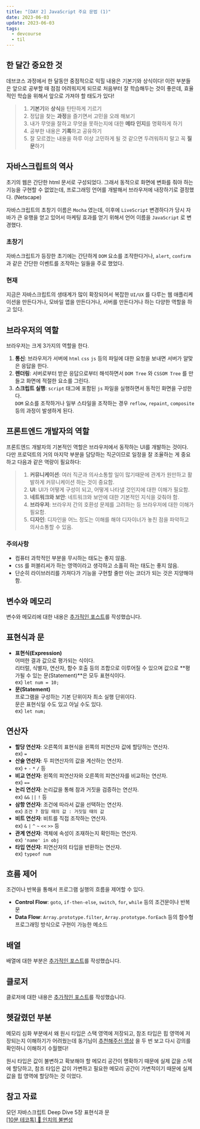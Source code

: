 ```yaml
---
title: "[DAY 2] JavaScript 주요 문법 (1)"
date: 2023-06-03
update: 2023-06-03
tags:
  - devcourse
  - til
---
```


## 한 달간 중요한 것
데브코스 과정에서 한 달동안 중점적으로 익힐 내용은 기본기와 상식이다!
이런 부분들은 앞으로 공부할 때 점점 어려워지게 되므로 처음부터 잘 학습해두는 것이 좋은데, 효율적인 학습을 위해서 앞으로 가져야 할 태도가 있다!  

> 1. **기본기**와 **상식**을 탄탄하게 기르기    
> 2. 정답을 찾는 **과정**을 즐기면서 고민을 오래 해보기  
> 3. 내가 무엇을 잘하고 무엇을 못하는지에 대한 **메타 인지**를 명확하게 하기  
> 4. 공부한 내용은 **기록**하고 공유하기  
> 5. 잘 모르겠는 내용을 하루 이상 고민하게 될 것 같으면 두려워하지 말고 꼭 **질문**하기  

## 자바스크립트의 역사
초기의 웹은 간단한 html 문서로 구성되었다. 그래서 동적으로 화면에 변화를 줘야 하는 기능을 구현할 수 없었는데, 프로그래밍 언어를 개발해서 브라우저에 내장하기로 결정했다. (Netscape)  

자바스크립트의 초창기 이름은 `Mocha` 였는데, 이후에 `LiveScript` 변경하다가 당시 자바가 큰 유행을 얻고 있어서 마케팅 효과를 얻기 위해서 언어 이름을 `JavaScript` 로 변경했다.  

### 초창기
자바스크립트가 등장한 초기에는 간단하게 `DOM` 요소를 조작한다거나, `alert`, `confirm` 과 같은 간단한 이벤트를 조작하는 일들을 주로 했었다.  

### 현재
지금은 자바스크립트의 생태계가 많이 확장되어서 복잡한 `UI/UX` 를 다루는 웹 애플리케이션을 만든다거나, 모바일 앱을 만든다거나, 서버를 만든다거나 하는 다양한 역할을 하고 있다.  

## 브라우저의 역할
브라우저는 크게 3가지의 역할을 한다.
1. **통신**: 브라우저가 서버에 `html` `css` `js` 등의 파일에 대한 요청을 보내면 서버가 알맞은 응답을 한다.  
2. **렌더링**: 서버로부터 받은 응답으로부터 해석하면서 `DOM Tree` 와 `CSSOM Tree` 를 만들고 화면에 적절한 요소를 그린다.  
3. **스크립트 실행**: `script` 태그에 포함된 `js` 파일을 실행하면서 동적인 화면을 구성한다.  
`DOM` 요소를 조작하거나 일부 스타일을 조작하는 경우 `reflow`, `repaint`, `composite` 등의 과정이 발생하게 된다.

## 프론트엔드 개발자의 역할
프론트엔드 개발자의 기본적인 역할은 브라우저에서 동작하는 UI를 개발하는 것이다.  
다만 프로덕트의 거의 마지막 부분을 담당하는 직군이므로 일정을 잘 조율하는 게 중요하고 다음과 같은 역량이 필요하다:  

> 1. **커뮤니케이션**: 여러 직군과 의사소통할 일이 많기때문에 관계가 원만하고 활발하게 커뮤니케이션 하는 것이 중요함.  
> 2. **UI**: UI가 어떻게 구성이 되고, 어떻게 나타낼 것인지에 대한 이해가 필요함.  
> 3. **네트워크와 보안**: 네트워크와 보안에 대한 기본적인 지식을 갖춰야 함.  
> 4. **브라우저**: 브라우저 간의 호환성 문제를 고려하는 등 브라우저에 대한 이해가 필요함.  
> 5. **디자인**: 디자인을 어느 정도는 이해를 해야 디자이너가 놓친 점을 파악하고 의사소통할 수 있음.  

### 주의사항
- 컴퓨터 과학적인 부분을 무시하는 태도는 좋지 않음.
- `CSS` 를 퍼블리셔가 하는 영역이라고 생각하고 소홀히 하는 태도는 좋지 않음.
- 단순히 라이브러리를 가져다가 기능을 구현할 줄만 아는 코더가 되는 것은 지양해야 함.  

## 변수와 메모리
변수와 메모리에 대한 내용은 [추가적인 포스트](/variable)를 작성했습니다.  

## 표현식과 문
- **표현식(Expression)**  
어떠한 결과 값으로 평가되는 식이다.  
리터럴, 식별자, 연산자, 함수 호출 등의 조합으로 이루어질 수 있으며 값으로 **평가될 수 있는 문(Statement)**은 모두 표현식이다.  
ex) `let num = 10;`
- **문(Statement)**  
프로그램을 구성하는 기본 단위이자 최소 실행 단위이다.  
문은 표현식일 수도 있고 아닐 수도 있다.  
ex) `let num;`

## 연산자
- **할당 연산자**: 오른쪽의 표현식을 왼쪽의 피연산자 값에 할당하는 연산자.  
ex) `=`  
- **산술 연산자**: 두 피연산자의 값을 계산하는 연산자.  
ex) `+` `-` `*` `/` 등  
- **비교 연산자**: 왼쪽의 피연산자와 오른쪽의 피연산자를 비교하는 연산자.  
ex) `==`  
- **논리 연산자**: 논리값을 통해 참과 거짓을 검증하는 연산자.  
ex) `&&` `||` `!` 등  
- **삼항 연산자**: 조건에 따라서 값을 선택하는 연산자.  
ex) `조건 ? 참일 때의 값 : 거짓일 때의 값`  
- **비트 연산자**: 비트를 직접 조작하는 연산자.  
ex) `&` `|` `^` `~` `<<` `>>` 등  
- **관계 연산자**: 객체에 속성이 조재하는지 확인하는 연산자.  
ex) `'name' in obj`  
- **타입 연산자**: 피연산자의 타입을 반환하는 연산자.  
ex) `typeof num`  

## 흐름 제어
조건이나 반복을 통해서 프로그램 실행의 흐름을 제어할 수 있다.  
- **Control Flow**: `goto`, `if-then-else`, `switch`, `for`, `while` 등의 조건문이나 반복문  
- **Data Flow**: `Array.prototype.filter`, `Array.prototype.forEach` 등의 함수형 프로그래밍 방식으로 구현이 가능한 메소드  

## 배열
배열에 대한 부분은 [추가적인 포스트](/array)를 작성했습니다.  

## 클로저
클로저에 대한 내용은 [추가적인 포스트](/closure)를 작성했습니다.

## 헷갈렸던 부분  
메모리 심화 부분에서 왜 원시 타입은 스택 영역에 저장되고, 참조 타입은 힙 영역에 저장되는지 이해하기가 어려웠는데 동기님이 [추천해주신 영상](https://www.youtube.com/watch?v=eV4Yzssr9MA&t) 을 두 번 보고 다시 강의를 확인하니 이해하기 수월했다!  

원시 타입은 값이 불변하고 확보해야 할 메모리 공간이 명확하기 때문에 실제 값을 스택에 할당하고, 참조 타입은 값이 가변하고 필요한 메모리 공간이 가변적이기 때문에 실제 값을 힙 영역에 할당하는 것 이었다.  

## 참고 자료
모던 자바스크립트 Deep Dive 5장 표현식과 문  
[[10분 테코톡] 📏 인치의 불변성](https://www.youtube.com/watch?v=eV4Yzssr9MA)  